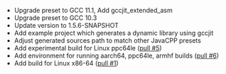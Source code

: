 
- Upgrade preset to GCC 11.1, Add gccjit_extended_asm
- Upgrade preset to GCC 10.3
- Update version to 1.5.6-SNAPSHOT
- Add example project which generates a dynamic library using gccjit
- Adjust generated sources path to match other JavaCPP presets
- Add experimental build for Linux ppc64le ([pull #5](https://github.com/bytedeco/gcc/pull/5))
- Add environment for running aarch64, ppc64le, armhf builds ([pull #6](https://github.com/bytedeco/gcc/pull/6))
- Add build for Linux x86-64 ([pull #1](https://github.com/bytedeco/gcc/pull/1))